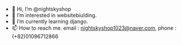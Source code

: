 - 👋 Hi, I’m @nightskyshop
- 👀 I’m interested in websitebiulding.
- 🌱 I’m currently learning django.
- 📫 How to reach me. email : nightskyshop1023@naver.com, phone : (+82)01096712866

<!---
nightskyshop/nightskyshop is a ✨ special ✨ repository because its `README.md` (this file) appears on your GitHub profile.
You can click the Preview link to take a look at your changes.
--->
